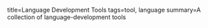 title=Language Development Tools
tags=tool, language
summary=A collection of language-development tools
~~~~~~


